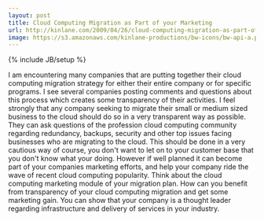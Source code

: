 ```yaml
---
layout: post
title: Cloud Computing Migration as Part of your Marketing
url: http://kinlane.com/2009/04/26/cloud-computing-migration-as-part-of-your-marketing/
image: https://s3.amazonaws.com/kinlane-productions/bw-icons/bw-api-a.png
---
```

{% include JB/setup %}
I am encountering many companies that are putting together their cloud computing migration strategy for either their entire company or for specific programs. I see several companies posting comments and questions about this process which creates some transparency of their activities.
I feel strongly that any company seeking to migrate their small or medium sized business to the cloud should do so in a very transparent way as possible. They can ask questions of the profession cloud computing community regarding redundancy, backups, security and other top issues facing businesses who are migrating to the cloud.
This should be done in a very cautious way of course, you don't want to let on to your customer base that you don't know what your doing. However if well planned it can become part of your companies marketing efforts, and help your company ride the wave of recent cloud computing popularity.
Think about the cloud computing marketing module of your migration plan. How can you benefit from transparency of your cloud computing migration and get some marketing gain. You can show that your company is a thought leader regarding infrastructure and delivery of services in your industry.
